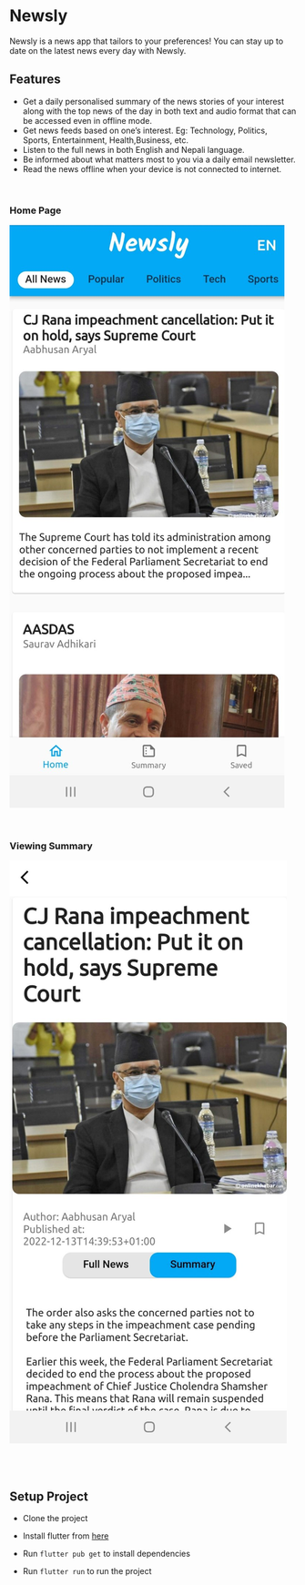 # Newsly
Newsly is a news app that tailors to your preferences! You can stay up to date on the latest news every day with Newsly. 

## Features

* Get a daily personalised summary of the news stories of your interest along with the top news of the day in both text and audio format that can be accessed even in offline mode.
* Get news feeds based on one’s interest. Eg: Technology, Politics, Sports, Entertainment, Health,Business, etc.
* Listen to the full news in both English and Nepali language.
* Be informed about what matters most to you via a daily email newsletter.
* Read the news offline when your device is not connected to internet.

<br>

### Home Page

![alt text](/assets/ImageNewsly.png "homePage")

<br>

### Viewing Summary

![alt text](/assets/summary.png "summary")

<br>
<br>



## Setup Project


* Clone the project

 * Install flutter from [here](https://flutter.dev/docs/get-started/install)

* Run `flutter pub get` to install dependencies
* Run `flutter run` to run the project

